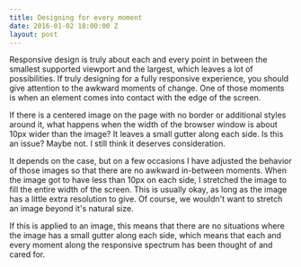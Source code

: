 ```yaml
---
title: Designing for every moment
date: 2016-01-02 18:00:00 Z
layout: post
---
```


Responsive design is truly about each and every point in between the smallest supported viewport and the largest, which leaves a lot of possibilities. If truly designing for a fully responsive experience, you should give attention to the awkward moments of change. One of those moments is when an element comes into contact with the edge of the screen.

If there is a centered image on the page with no border or additional styles around it, what happens when the width of the browser window is about 10px wider than the image? It leaves a small gutter along each side. Is this an issue? Maybe not. I still think it deserves consideration.

It depends on the case, but on a few occasions I have adjusted the behavior of those images so that there are no awkward in-between moments. When the image got to have less than 10px on each side, I stretched the image to fill the entire width of the screen. This is usually okay, as long as the image has a little extra resolution to give. Of course, we wouldn't want to stretch an image beyond it's natural size.

If this is applied to an image, this means that there are no situations where the image has a small gutter along each side, which means that each and every moment along the responsive spectrum has been thought of and cared for.
